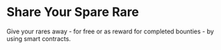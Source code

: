 # Share Your Spare Rare
Give your rares away - for free or as reward for completed bounties - by using smart contracts.
